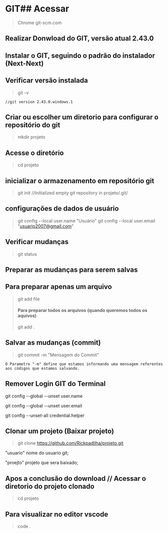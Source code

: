 # GIT## Acessar 
>Chrome git-scm.com

## Realizar Donwload do GIT, versão atual 2.43.0

## Instalar o GIT, seguindo o padrão do instalador (Next-Next)

## Verificar versão instalada
> git -v
> 
    //git version 2.43.0.windows.1

## Criar ou escolher um diretorio para configurar o repositório do git
> mkdir projeto 

## Acesse o diretório
> cd projeto 

## inicializar o armazenamento em repositório git
> git init
        //Initialized empty git repository in projeto/.git/

## configurações de dados de usuário 
> git config --local user.name "Usuário"
> git config --local user.email "usuario2007@gmail.com"


## Verificar mudanças
> git status 

## Preparar as mudanças para serem salvas 

## Para preparar apenas um arquivo
> git add file
> #### Para preparar todos os arquivos (quando queremos todos os aquivos)
> git add .


## Salvar as mudanças (commit)
> git commit -m "Mensagem do Commit"
>
    O Parametro "-m" define que estamos informando uma mensagem referentes aos códigos que estamos salvando. 


## Remover Login GIT do Terminal


git config --global --unset user.name

git config --global --unset user.email

git config --unset-all credential.helper


## Clonar um projeto (Baixar projeto)
> git clone https://github.com/Rickpadilha/projeto.git
> 
"usuario" nome do usuario git;

"proejto" projeto que sera baixado;

## Apos a conclusão do download // Acessar o diretorio do projeto clonado 

> cd projeto 


## Para visualizar no editor vscode
> code .
